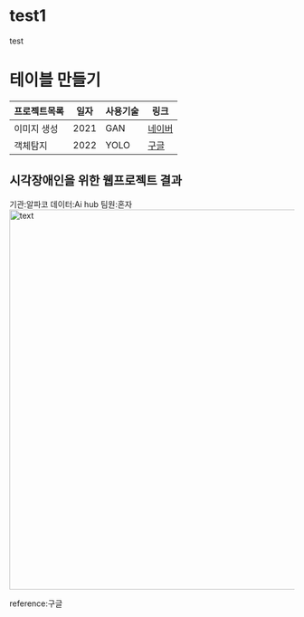 # test1
 test

 # 테이블 만들기

프로젝트목록 | 일자 | 사용기술 | 링크
------------|------|-------|-----|
이미지 생성 | 2021 | GAN | [네이버](https://www.naver.com/)
객체탐지 | 2022 | YOLO | [구글](https://www.google.com)




시각장애인을 위한 웹프로젝트 결과
---
기관:알파코
데이터:Ai hub
팀원:혼자
<img width="672" alt="text" src="https://github.com/alfana1/test1/assets/130722743/4b80adaa-4e8a-4f3a-afda-52167d9a5133">

reference:구글

